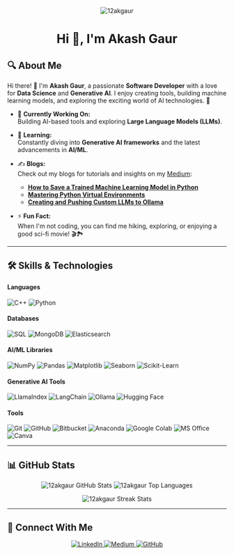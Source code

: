 <p align="center"><img src="https://komarev.com/ghpvc/?username=12akgaur&label=Profile%20views&color=0e75b6&style=flat" alt="12akgaur" /></p>

<h1 align="center">Hi 👋, I'm Akash Gaur</h1>

## 🔍 About Me  

Hi there! 👋 I'm **Akash Gaur**, a passionate **Software Developer** with a love for **Data Science** and **Generative AI**. I enjoy creating tools, building machine learning models, and exploring the exciting world of AI technologies. 🚀  

- 🔭 **Currently Working On:**  
  Building AI-based tools and exploring **Large Language Models (LLMs)**.  

- 🌱 **Learning:**  
  Constantly diving into **Generative AI frameworks** and the latest advancements in **AI/ML**.  

- ✍️ **Blogs:**  
  Check out my blogs for tutorials and insights on my [Medium](https://medium.com/@ak_gaur):  
  - [**How to Save a Trained Machine Learning Model in Python**](https://medium.com/@ak_gaur/how-to-save-a-trained-machine-learning-model-in-python-a-step-by-step-guide-with-iris-dataset-0adea1fdfc0c)  
  - [**Mastering Python Virtual Environments**](https://medium.com/@ak_gaur/mastering-python-virtual-environments-a-comprehensive-guide-34c393dbe7ca)  
  - [**Creating and Pushing Custom LLMs to Ollama**](https://medium.com/@ak_gaur/how-to-create-and-push-your-custom-llm-to-ollama-from-a-gguf-file-4e60397b60bb)  

- ⚡ **Fun Fact:**  
 When I'm not coding, you can find me hiking, exploring, or enjoying a good sci-fi movie! 🎬🏞️ 

---


## 🛠️ Skills & Technologies

#### Languages
<p>
  <img src="https://img.shields.io/badge/C++-00599C?style=flat-square&logo=cplusplus&logoColor=white" alt="C++" />
  <img src="https://img.shields.io/badge/Python-3776AB?style=flat-square&logo=python&logoColor=white" alt="Python" />
</p>

#### Databases
<p>
  <img src="https://img.shields.io/badge/SQL-4479A1?style=flat-square&logo=sql&logoColor=white" alt="SQL" />
  <img src="https://img.shields.io/badge/MongoDB-47A248?style=flat-square&logo=mongodb&logoColor=white" alt="MongoDB" />
  <img src="https://img.shields.io/badge/Elasticsearch-005571?style=flat-square&logo=elasticsearch&logoColor=white" alt="Elasticsearch" />
</p>

#### AI/ML Libraries 
<p>
  <img src="https://img.shields.io/badge/Numpy-013243?style=flat-square&logo=numpy&logoColor=white" alt="NumPy" />
  <img src="https://img.shields.io/badge/Pandas-150458?style=flat-square&logo=pandas&logoColor=white" alt="Pandas" />
  <img src="https://img.shields.io/badge/Matplotlib-ffffff?style=flat-square&logo=plotly&logoColor=blue" alt="Matplotlib" />
  <img src="https://img.shields.io/badge/Seaborn-5A5A5A?style=flat-square&logo=data&logoColor=white" alt="Seaborn" />
  <img src="https://img.shields.io/badge/Scikit--Learn-F7931E?style=flat-square&logo=scikit-learn&logoColor=white" alt="Scikit-Learn" />
</p>

#### Generative AI Tools
<p>
  <img src="https://img.shields.io/badge/LlamaIndex-FF6F00?style=flat-square" alt="LlamaIndex" />
  <img src="https://img.shields.io/badge/LangChain-0078D7?style=flat-square" alt="LangChain" />
  <img src="https://img.shields.io/badge/Ollama-FEC701?style=flat-square" alt="Ollama" />
  <img src="https://img.shields.io/badge/Hugging%20Face-FFD54F?style=flat-square&logo=huggingface&logoColor=black" alt="Hugging Face" />
</p>

#### Tools
<p>
  <img src="https://img.shields.io/badge/Git-F05032?style=flat-square&logo=git&logoColor=white" alt="Git" />
  <img src="https://img.shields.io/badge/GitHub-181717?style=flat-square&logo=github&logoColor=white" alt="GitHub" />
  <img src="https://img.shields.io/badge/Bitbucket-0052CC?style=flat-square&logo=bitbucket&logoColor=white" alt="Bitbucket" />
  <img src="https://img.shields.io/badge/Anaconda-44A833?style=flat-square&logo=anaconda&logoColor=white" alt="Anaconda" />
  <img src="https://img.shields.io/badge/Google%20Colab-F9AB00?style=flat-square&logo=googlecolab&logoColor=white" alt="Google Colab" />
  <img src="https://img.shields.io/badge/MS%20Office-D83B01?style=flat-square&logo=microsoft-office&logoColor=white" alt="MS Office" />
  <img src="https://img.shields.io/badge/Canva-00C4CC?style=flat-square&logo=canva&logoColor=white" alt="Canva" />
</p>

---

## 📊 GitHub Stats

<p align="center">
  <img src="https://github-readme-stats.vercel.app/api?username=12akgaur&show_icons=true&locale=en&theme=radical" alt="12akgaur GitHub Stats" />
  <img src="https://github-readme-stats.vercel.app/api/top-langs?username=12akgaur&show_icons=true&locale=en&layout=compact&theme=radical" alt="12akgaur Top Languages" />
</p>

<p align="center"> <img src="https://github-readme-streak-stats.herokuapp.com/?user=12akgaur&theme=radical" alt="12akgaur Streak Stats" /> </p>




---

## 🔗 Connect With Me

<p align="center">
  <a href="https://linkedin.com/in/akgaur12" target="_blank">
    <img src="https://img.shields.io/badge/LinkedIn-0A66C2?style=for-the-badge&logo=linkedin&logoColor=white" alt="LinkedIn" />
  </a>
  <a href="https://medium.com/@ak_gaur" target="_blank">
    <img src="https://img.shields.io/badge/Medium-12100E?style=for-the-badge&logo=medium&logoColor=white" alt="Medium" />
  </a>
  <a href="https://github.com/12akgaur" target="_blank">
    <img src="https://img.shields.io/badge/GitHub-181717?style=for-the-badge&logo=github&logoColor=white" alt="GitHub" />
  </a>
</p>









